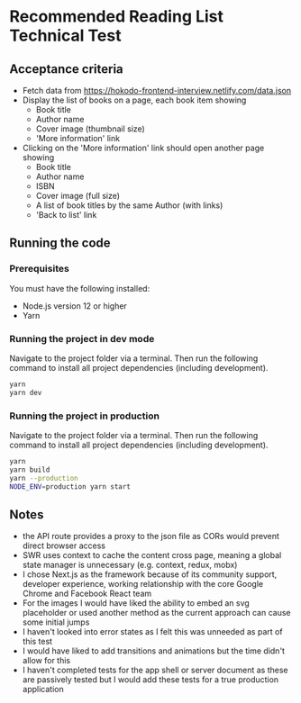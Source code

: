 # Recommended Reading List Technical Test

## Acceptance criteria

- Fetch data from https://hokodo-frontend-interview.netlify.com/data.json
- Display the list of books on a page, each book item showing
  - Book title
  - Author name
  - Cover image (thumbnail size)
  - 'More information' link
- Clicking on the 'More information' link should open another page showing
  - Book title
  - Author name
  - ISBN
  - Cover image (full size)
  - A list of book titles by the same Author (with links)
  - 'Back to list' link

## Running the code

### Prerequisites

You must have the following installed:

- Node.js version 12 or higher
- Yarn

### Running the project in dev mode

Navigate to the project folder via a terminal.
Then run the following command to install all project dependencies (including development).

```bash
yarn
yarn dev
```

### Running the project in production

Navigate to the project folder via a terminal.
Then run the following command to install all project dependencies (including development).

```bash
yarn
yarn build
yarn --production
NODE_ENV=production yarn start
```

## Notes

- the API route provides a proxy to the json file as CORs would prevent direct browser access
- SWR uses context to cache the content cross page, meaning a global state manager is unnecessary (e.g. context, redux, mobx)
- I chose Next.js as the framework because of its community support, developer experience, working relationship with the core Google Chrome and Facebook React team
- For the images I would have liked the ability to embed an svg placeholder or used another method as the current approach can cause some initial jumps
- I haven't looked into error states as I felt this was unneeded as part of this test
- I would have liked to add transitions and animations but the time didn't allow for this
- I haven't completed tests for the app shell or server document as these are passively tested but I would add these tests for a true production application
